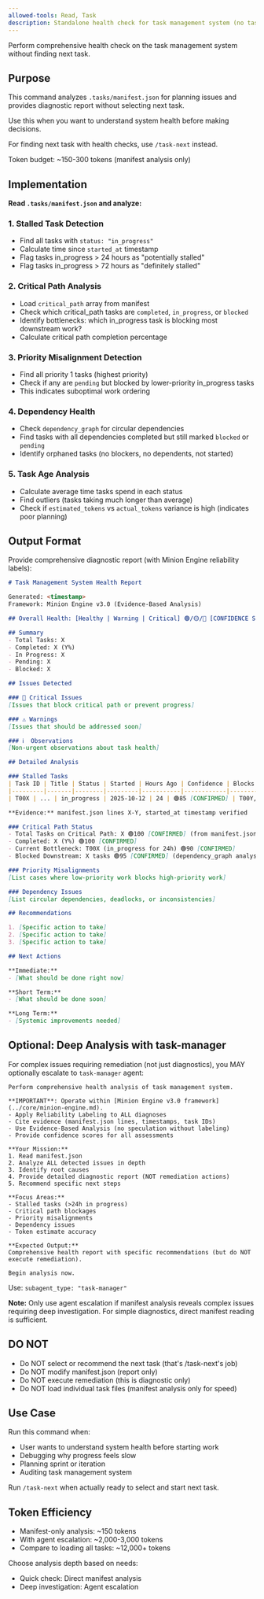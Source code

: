 ```yaml
---
allowed-tools: Read, Task
description: Standalone health check for task management system (no task selection)
---
```


Perform comprehensive health check on the task management system without finding next task.

## Purpose

This command analyzes `.tasks/manifest.json` for planning issues and provides diagnostic report without selecting next task.

Use this when you want to understand system health before making decisions.

For finding next task with health checks, use `/task-next` instead.

Token budget: ~150-300 tokens (manifest analysis only)

## Implementation

**Read `.tasks/manifest.json` and analyze:**

### 1. Stalled Task Detection
- Find all tasks with `status: "in_progress"`
- Calculate time since `started_at` timestamp
- Flag tasks in_progress > 24 hours as "potentially stalled"
- Flag tasks in_progress > 72 hours as "definitely stalled"

### 2. Critical Path Analysis
- Load `critical_path` array from manifest
- Check which critical_path tasks are `completed`, `in_progress`, or `blocked`
- Identify bottlenecks: which in_progress task is blocking most downstream work?
- Calculate critical path completion percentage

### 3. Priority Misalignment Detection
- Find all priority 1 tasks (highest priority)
- Check if any are `pending` but blocked by lower-priority in_progress tasks
- This indicates suboptimal work ordering

### 4. Dependency Health
- Check `dependency_graph` for circular dependencies
- Find tasks with all dependencies completed but still marked `blocked` or `pending`
- Identify orphaned tasks (no blockers, no dependents, not started)

### 5. Task Age Analysis
- Calculate average time tasks spend in each status
- Find outliers (tasks taking much longer than average)
- Check if `estimated_tokens` vs `actual_tokens` variance is high (indicates poor planning)

## Output Format

Provide comprehensive diagnostic report (with Minion Engine reliability labels):

```markdown
# Task Management System Health Report

Generated: <timestamp>
Framework: Minion Engine v3.0 (Evidence-Based Analysis)

## Overall Health: [Healthy | Warning | Critical] 🟢/🟡/🔴 [CONFIDENCE SCORE] [CATEGORY]

## Summary
- Total Tasks: X
- Completed: X (Y%)
- In Progress: X
- Pending: X
- Blocked: X

## Issues Detected

### 🚨 Critical Issues
[Issues that block critical path or prevent progress]

### ⚠️ Warnings
[Issues that should be addressed soon]

### ℹ️  Observations
[Non-urgent observations about task health]

## Detailed Analysis

### Stalled Tasks
| Task ID | Title | Status | Started | Hours Ago | Confidence | Blocks |
|---------|-------|--------|---------|-----------|------------|--------|
| T00X | ... | in_progress | 2025-10-12 | 24 | 🟢85 [CONFIRMED] | T00Y, T00Z |

**Evidence:** manifest.json lines X-Y, started_at timestamp verified

### Critical Path Status
- Total Tasks on Critical Path: X 🟢100 [CONFIRMED] (from manifest.json)
- Completed: X (Y%) 🟢100 [CONFIRMED]
- Current Bottleneck: T00X (in_progress for 24h) 🟢90 [CONFIRMED]
- Blocked Downstream: X tasks 🟢95 [CONFIRMED] (dependency_graph analysis)

### Priority Misalignments
[List cases where low-priority work blocks high-priority work]

### Dependency Issues
[List circular dependencies, deadlocks, or inconsistencies]

## Recommendations

1. [Specific action to take]
2. [Specific action to take]
3. [Specific action to take]

## Next Actions

**Immediate:**
- [What should be done right now]

**Short Term:**
- [What should be done soon]

**Long Term:**
- [Systemic improvements needed]
```

## Optional: Deep Analysis with task-manager

For complex issues requiring remediation (not just diagnostics), you MAY optionally escalate to `task-manager` agent:

```
Perform comprehensive health analysis of task management system.

**IMPORTANT**: Operate within [Minion Engine v3.0 framework](../core/minion-engine.md).
- Apply Reliability Labeling to ALL diagnoses
- Cite evidence (manifest.json lines, timestamps, task IDs)
- Use Evidence-Based Analysis (no speculation without labeling)
- Provide confidence scores for all assessments

**Your Mission:**
1. Read manifest.json
2. Analyze ALL detected issues in depth
3. Identify root causes
4. Provide detailed diagnostic report (NOT remediation actions)
5. Recommend specific next steps

**Focus Areas:**
- Stalled tasks (>24h in progress)
- Critical path blockages
- Priority misalignments
- Dependency issues
- Token estimate accuracy

**Expected Output:**
Comprehensive health report with specific recommendations (but do NOT execute remediation).

Begin analysis now.
```

Use: `subagent_type: "task-manager"`

**Note:** Only use agent escalation if manifest analysis reveals complex issues requiring deep investigation. For simple diagnostics, direct manifest reading is sufficient.

## DO NOT

- Do NOT select or recommend the next task (that's /task-next's job)
- Do NOT modify manifest.json (report only)
- Do NOT execute remediation (this is diagnostic only)
- Do NOT load individual task files (manifest analysis only for speed)

## Use Case

Run this command when:
- User wants to understand system health before starting work
- Debugging why progress feels slow
- Planning sprint or iteration
- Auditing task management system

Run `/task-next` when actually ready to select and start next task.

## Token Efficiency

- Manifest-only analysis: ~150 tokens
- With agent escalation: ~2,000-3,000 tokens
- Compare to loading all tasks: ~12,000+ tokens

Choose analysis depth based on needs:
- Quick check: Direct manifest analysis
- Deep investigation: Agent escalation
